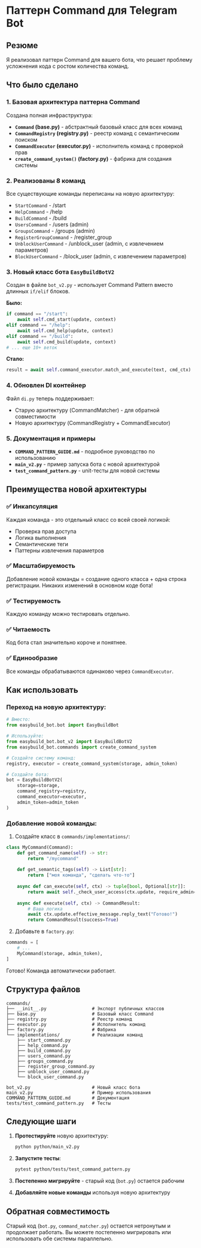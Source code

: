 # Паттерн Command для Telegram Bot

## Резюме

Я реализовал паттерн Command для вашего бота, что решает проблему усложнения кода с ростом количества команд.

## Что было сделано

### 1. **Базовая архитектура паттерна Command**

Создана полная инфраструктура:

- **`Command` (base.py)** - абстрактный базовый класс для всех команд
- **`CommandRegistry` (registry.py)** - реестр команд с семантическим поиском
- **`CommandExecutor` (executor.py)** - исполнитель команд с проверкой прав
- **`create_command_system()` (factory.py)** - фабрика для создания системы

### 2. **Реализованы 8 команд**

Все существующие команды переписаны на новую архитектуру:

- `StartCommand` - /start
- `HelpCommand` - /help  
- `BuildCommand` - /build
- `UsersCommand` - /users (admin)
- `GroupsCommand` - /groups (admin)
- `RegisterGroupCommand` - /register_group
- `UnblockUserCommand` - /unblock_user (admin, с извлечением параметров)
- `BlockUserCommand` - /block_user (admin, с извлечением параметров)

### 3. **Новый класс бота `EasyBuildBotV2`**

Создан в файле `bot_v2.py` - использует Command Pattern вместо длинных `if/elif` блоков.

**Было:**
```python
if command == "/start":
    await self.cmd_start(update, context)
elif command == "/help":
    await self.cmd_help(update, context)
elif command == "/build":
    await self.cmd_build(update, context)
# ... еще 10+ веток
```

**Стало:**
```python
result = await self.command_executor.match_and_execute(text, cmd_ctx)
```

### 4. **Обновлен DI контейнер**

Файл `di.py` теперь поддерживает:
- Старую архитектуру (CommandMatcher) - для обратной совместимости
- Новую архитектуру (CommandRegistry + CommandExecutor)

### 5. **Документация и примеры**

- **`COMMAND_PATTERN_GUIDE.md`** - подробное руководство по использованию
- **`main_v2.py`** - пример запуска бота с новой архитектурой
- **`test_command_pattern.py`** - unit-тесты для новой системы

## Преимущества новой архитектуры

### ✅ Инкапсуляция
Каждая команда - это отдельный класс со всей своей логикой:
- Проверка прав доступа
- Логика выполнения
- Семантические теги
- Паттерны извлечения параметров

### ✅ Масштабируемость
Добавление новой команды = создание одного класса + одна строка регистрации.
Никаких изменений в основном коде бота!

### ✅ Тестируемость
Каждую команду можно тестировать отдельно.

### ✅ Читаемость
Код бота стал значительно короче и понятнее.

### ✅ Единообразие
Все команды обрабатываются одинаково через `CommandExecutor`.

## Как использовать

### Переход на новую архитектуру:

```python
# Вместо:
from easybuild_bot.bot import EasyBuildBot

# Используйте:
from easybuild_bot.bot_v2 import EasyBuildBotV2
from easybuild_bot.commands import create_command_system

# Создайте систему команд:
registry, executor = create_command_system(storage, admin_token)

# Создайте бота:
bot = EasyBuildBotV2(
    storage=storage,
    command_registry=registry,
    command_executor=executor,
    admin_token=admin_token
)
```

### Добавление новой команды:

1. Создайте класс в `commands/implementations/`:

```python
class MyCommand(Command):
    def get_command_name(self) -> str:
        return "/mycommand"
    
    def get_semantic_tags(self) -> List[str]:
        return ["моя команда", "сделать что-то"]
    
    async def can_execute(self, ctx) -> tuple[bool, Optional[str]]:
        return await self._check_user_access(ctx.update, require_admin=False)
    
    async def execute(self, ctx) -> CommandResult:
        # Ваша логика
        await ctx.update.effective_message.reply_text("Готово!")
        return CommandResult(success=True)
```

2. Добавьте в `factory.py`:

```python
commands = [
    # ...
    MyCommand(storage, admin_token),
]
```

Готово! Команда автоматически работает.

## Структура файлов

```
commands/
├── __init__.py                 # Экспорт публичных классов
├── base.py                     # Базовый класс Command
├── registry.py                 # Реестр команд
├── executor.py                 # Исполнитель команд
├── factory.py                  # Фабрика
└── implementations/            # Реализации команд
    ├── start_command.py
    ├── help_command.py
    ├── build_command.py
    ├── users_command.py
    ├── groups_command.py
    ├── register_group_command.py
    ├── unblock_user_command.py
    └── block_user_command.py

bot_v2.py                       # Новый класс бота
main_v2.py                      # Пример использования
COMMAND_PATTERN_GUIDE.md        # Документация
tests/test_command_pattern.py   # Тесты
```

## Следующие шаги

1. **Протестируйте** новую архитектуру:
   ```bash
   python python/main_v2.py
   ```

2. **Запустите тесты**:
   ```bash
   pytest python/tests/test_command_pattern.py
   ```

3. **Постепенно мигрируйте** - старый код (`bot.py`) остается рабочим

4. **Добавляйте новые команды** используя новую архитектуру

## Обратная совместимость

Старый код (`bot.py`, `command_matcher.py`) остается нетронутым и продолжает работать. Вы можете постепенно мигрировать или использовать обе системы параллельно.


